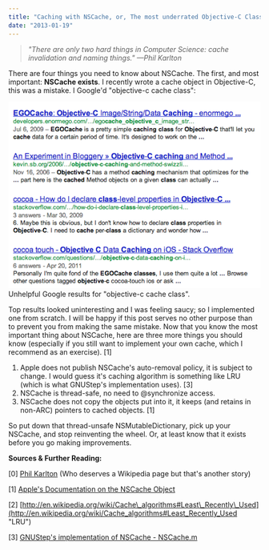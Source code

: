 ```yaml
---
title: "Caching with NSCache, or, The most underrated Objective-C Class"
date: "2013-01-19"
---
```


> _"There are only two hard things in Computer Science: cache invalidation and naming things." —Phil Karlton_

There are four things you need to know about NSCache. The first, and most important: **NSCache exists**. I recently wrote a cache object in Objective-C, this was a mistake. I Google'd "objective-c cache class":

[![NSCache](./images/Screen-Shot-2013-01-19-at-4.02.28-AM.png)](./images/Screen-Shot-2013-01-19-at-4.02.28-AM.png)
Unhelpful Google results for "objective-c cache class".

Top results looked uninteresting and I was feeling saucy; so I implemented one from scratch. I will be happy if this post serves no other purpose than to prevent you from making the same mistake. Now that you know the most important thing about NSCache, here are three more things you should know (especially if you still want to implement your own cache, which I recommend as an exercise). \[1\]

1. Apple does not publish NSCache's auto-removal policy, it is subject to change. I would guess it's caching algorithm is something like LRU (which is what GNUStep's implementation uses). \[3\]
2. NSCache is thread-safe, no need to @synchronize access.
3. NSCache does not copy the objects put into it, it keeps (and retains in non-ARC) pointers to cached objects. \[1\]

So put down that thread-unsafe NSMutableDictionary, pick up your NSCache, and stop reinventing the wheel. Or, at least know that it exists before you go making improvements.

**Sources & Further Reading:**

\[0\] [Phil Karlton](http://karlton.hamilton.com/) (Who deserves a Wikipedia page but that's another story)

\[1\] [Apple's Documentation on the NSCache Object](https://developer.apple.com/library/mac/#documentation/Cocoa/Reference/NSCache_Class/Reference/Reference.html "NSCache docs")

\[2\] [http://en.wikipedia.org/wiki/Cache\_algorithms#Least\_Recently\_Used](http://en.wikipedia.org/wiki/Cache_algorithms#Least_Recently_Used "LRU")

\[3\] [GNUStep's implementation of NSCache - NSCache.m](https://github.com/gnustep/libs-base/blob/master/Source/NSCache.m)
